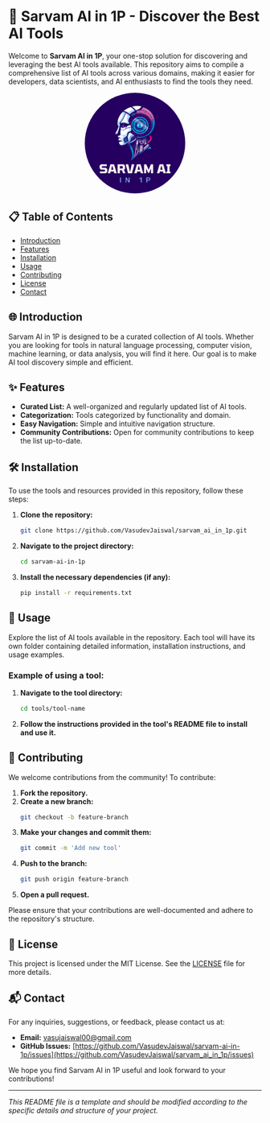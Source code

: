 # 🌟 Sarvam AI in 1P - Discover the Best AI Tools

Welcome to **Sarvam AI in 1P**, your one-stop solution for discovering and leveraging the best AI tools available. This repository aims to compile a comprehensive list of AI tools across various domains, making it easier for developers, data scientists, and AI enthusiasts to find the tools they need.

<div align="center">
  <img src="https://github.com/VasudevJaiswal/Sarvam_AI_in_1P/blob/main/src/assets/logo.png?raw=tru" alt="Sarvam AI" width="200" height="200" style="border-radius: 60%;">
</div>

## 📋 Table of Contents

- [Introduction](#introduction)
- [Features](#features)
- [Installation](#installation)
- [Usage](#usage)
- [Contributing](#contributing)
- [License](#license)
- [Contact](#contact)

## 🌐 Introduction

Sarvam AI in 1P is designed to be a curated collection of AI tools. Whether you are looking for tools in natural language processing, computer vision, machine learning, or data analysis, you will find it here. Our goal is to make AI tool discovery simple and efficient.

## ✨ Features

- **Curated List:** A well-organized and regularly updated list of AI tools.
- **Categorization:** Tools categorized by functionality and domain.
- **Easy Navigation:** Simple and intuitive navigation structure.
- **Community Contributions:** Open for community contributions to keep the list up-to-date.

## 🛠️ Installation

To use the tools and resources provided in this repository, follow these steps:

1. **Clone the repository:**
    ```bash
    git clone https://github.com/VasudevJaiswal/sarvam_ai_in_1p.git
    ```

2. **Navigate to the project directory:**
    ```bash
    cd sarvam-ai-in-1p
    ```

3. **Install the necessary dependencies (if any):**
    ```bash
    pip install -r requirements.txt
    ```

## 🚀 Usage

Explore the list of AI tools available in the repository. Each tool will have its own folder containing detailed information, installation instructions, and usage examples.

### Example of using a tool:

1. **Navigate to the tool directory:**
    ```bash
    cd tools/tool-name
    ```

2. **Follow the instructions provided in the tool's README file to install and use it.**

## 🤝 Contributing

We welcome contributions from the community! To contribute:

1. **Fork the repository.**
2. **Create a new branch:**
    ```bash
    git checkout -b feature-branch
    ```
3. **Make your changes and commit them:**
    ```bash
    git commit -m 'Add new tool'
    ```
4. **Push to the branch:**
    ```bash
    git push origin feature-branch
    ```
5. **Open a pull request.**

Please ensure that your contributions are well-documented and adhere to the repository's structure.

## 📜 License

This project is licensed under the MIT License. See the [LICENSE](LICENSE) file for more details.

## 📬 Contact

For any inquiries, suggestions, or feedback, please contact us at:

- **Email:** vasujaiswal00@gmail.com
- **GitHub Issues:** [https://github.com/VasudevJaiswal/sarvam-ai-in-1p/issues](https://github.com/VasudevJaiswal/sarvam_ai_in_1p/issues)

We hope you find Sarvam AI in 1P useful and look forward to your contributions!

---

*This README file is a template and should be modified according to the specific details and structure of your project.*
